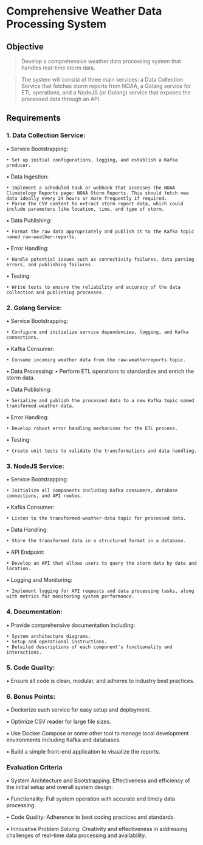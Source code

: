 # Comprehensive Weather Data Processing System
## Objective
> Develop a comprehensive weather data processing system that handles real-time storm data.

> The system will consist of three main services: a Data Collection Service that fetches storm reports from NOAA, a Golang service for ETL operations, and a NodeJS (or Golang) service that exposes the processed data through an API.
## Requirements
### 1. Data Collection Service:
• Service Bootstrapping:

    • Set up initial configurations, logging, and establish a Kafka producer.
• Data Ingestion:

    • Implement a scheduled task or webhook that accesses the NOAA Climatology Reports page: NOAA Storm Reports. This should fetch new data ideally every 24 hours or more frequently if required.
    • Parse the CSV content to extract storm report data, which could include parameters like location, time, and type of storm.

• Data Publishing:

    • Format the raw data appropriately and publish it to the Kafka topic named raw-weather-reports.

• Error Handling:

    • Handle potential issues such as connectivity failures, data parsing errors, and publishing failures.

• Testing:

    • Write tests to ensure the reliability and accuracy of the data collection and publishing processes.

### 2. Golang Service:

• Service Bootstrapping:

    • Configure and initialize service dependencies, logging, and Kafka connections.
• Kafka Consumer:

    • Consume incoming weather data from the raw-weatherreports topic.
• Data Processing:
    • Perform ETL operations to standardize and enrich the storm data.

• Data Publishing:

    • Serialize and publish the processed data to a new Kafka topic named transformed-weather-data.
• Error Handling:

    • Develop robust error handling mechanisms for the ETL process.
• Testing:

    • Create unit tests to validate the transformations and data handling.
### 3. NodeJS Service:
• Service Bootstrapping:

    • Initialize all components including Kafka consumers, database connections, and API routes.
• Kafka Consumer:

    • Listen to the transformed-weather-data topic for processed data.
• Data Handling:

    • Store the transformed data in a structured format in a database.
• API Endpoint:

    • Develop an API that allows users to query the storm data by date and location.

• Logging and Monitoring:

    • Implement logging for API requests and data processing tasks, along with metrics for monitoring system performance.
### 4. Documentation:
• Provide comprehensive documentation including:

    • System architecture diagrams.
    • Setup and operational instructions.
    • Detailed descriptions of each component's functionality and interactions.
### 5. Code Quality:
• Ensure all code is clean, modular, and adheres to industry best practices.
### 6. Bonus Points:
• Dockerize each service for easy setup and deployment.

• Optimize CSV reader for large file sizes.

• Use Docker Compose or some other tool to manage local development environments including Kafka and databases.

• Build a simple front-end application to visualize the reports.

### Evaluation Criteria
• System Architecture and Bootstrapping: Effectiveness and efficiency of the initial setup and overall system design.

• Functionality: Full system operation with accurate and timely data processing.

• Code Quality: Adherence to best coding practices and standards.

• Innovative Problem Solving: Creativity and effectiveness in addressing challenges of real-time data processing and availability.